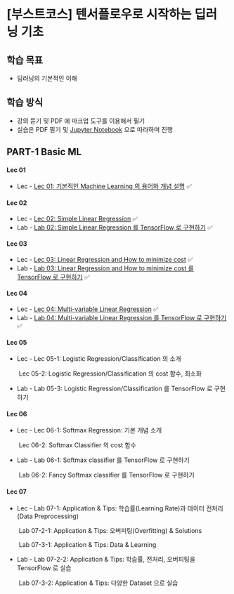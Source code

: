 # [부스트코스] 텐서플로우로 시작하는 딥러닝 기초

## 학습 목표

- 딥러닝의 기본적인 이해

## 학습 방식

- 강의 듣기 및 PDF 에 마크업 도구를 이용해서 필기
- 실습은 PDF 필기 및 [Jupyter Notebook](https://jupyter.org/) 으로 따라하며 진행

## PART-1 Basic ML

#### Lec 01

- Lec - [Lec 01: 기본적인 Machine Learning 의 용어와 개념 설명](https://github.com/jum0/DeepLearningFoundationWithTensorflow-BoostCourse/tree/master/Part-1%20Basic%20ML/Lec01/Lec/Lec-01%20Machine%20Learning%20Basic.pdf) ✅

#### Lec 02

- Lec - [Lec 02: Simple Linear Regression](https://github.com/jum0/DeepLearningFoundationWithTensorflow-BoostCourse/blob/master/Part-1%20Basic%20ML/Lec02/Lec/Lec-02%20Simple%20Liner%20Regression.pdf) ✅
- Lab - [Lab 02: Simple Linear Regression 를 TensorFlow 로 구현하기](https://github.com/jum0/DeepLearningFoundationWithTensorflow-BoostCourse/blob/master/Part-1%20Basic%20ML/Lec02/Lab/Lab-02%20Simple%20Liner%20Regression%20LAB.pdf) ✅

#### Lec 03

- Lec - [Lec 03:  Linear Regression and How to minimize cost](https://github.com/jum0/DeepLearningFoundationWithTensorflow-BoostCourse/blob/master/Part-1%20Basic%20ML/Lec03/Lec/Lec-03%20Liner%20Regression%20and%20How%20to%20minimize%20cost.pdf) ✅
- Lab - [Lab 03: Linear Regression and How to minimize cost 를 TensorFlow 로 구현하기](https://github.com/jum0/DeepLearningFoundationWithTensorflow-BoostCourse/blob/master/Part-1%20Basic%20ML/Lec03/Lab/Lab-03%20Liner%20Regression%20and%20How%20to%20minimize%20cost%20LAB.pdf) ✅

#### Lec 04

- Lec - [Lec 04: Multi-variable Linear Regression](https://github.com/jum0/DeepLearningFoundationWithTensorflow-BoostCourse/blob/master/Part-1%20Basic%20ML/Lec04/Lec/Lec-04%20Multi-variable%20linear%20regression.pdf) ✅
- Lab - [Lab 04: Multi-variable Linear Regression 를 TensorFlow 로 구현하기](https://github.com/jum0/DeepLearningFoundationWithTensorflow-BoostCourse/blob/master/Part-1%20Basic%20ML/Lec%2004/Lab/Lab-04%20Multi-variable%20linear%20regression%20LAB.pdf) ✅

#### Lec 05

- Lec - Lec 05-1: Logistic Regression/Classification 의 소개

  ​         Lec 05-2: Logistic Regression/Classification 의 cost 함수, 최소화

- Lab - Lab 05-3: Logistic Regression/Classification 를 TensorFlow 로 구현하기

#### Lec 06

- Lec - Lec 06-1: Softmax Regression: 기본 개념 소개

  ​         Lec 06-2: Softmax Classifier 의 cost 함수

- Lab - Lab 06-1: Softmax classifier 를 TensorFlow 로 구현하기

  ​         Lab 06-2: Fancy Softmax classifier 를 TensorFlow 로 구현하기

#### Lec 07

- Lec - Lab 07-1: Application & Tips: 학습률(Learning Rate)과 데이터 전처리(Data Preprocessing)

  ​         Lab 07-2-1: Application & Tips: 오버피팅(Overfitting) & Solutions

  ​         Lab 07-3-1: Application & Tips: Data & Learning

- Lab - Lab 07-2-2: Application & Tips: 학습률, 전처리, 오버피팅을 TensorFlow 로 실습

  ​         Lab 07-3-2: Application & Tips: 다양한 Dataset 으로 실습